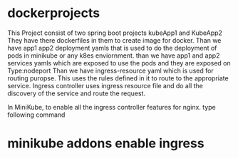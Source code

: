 # dockerprojects


This Project consist of two spring boot projects kubeApp1 and KubeApp2
They have there dockerfiles in them to create image for docker.
Than we have app1 app2 deployment yamls that is used to do the deployment of pods in minikube or any k8es enviornment.
than we have app1 and app2 services yamls which are exposed to use the pods and they are exposed on Type:nodeport
Than we have ingress-resource yaml which is used for routing puropse. This uses the rules defined in it to route to the appropriate service.
Ingress controller uses ingress resource file and do all the discovery of the service and route the request.

In MiniKube, to enable all the ingress controller features for nginx. type following command

<h1>minikube addons enable ingress</h1>
